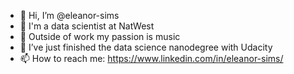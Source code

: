 - 👋 Hi, I’m @eleanor-sims
- 👀 I'm a data scientist at NatWest 
- 🎤 Outside of work my passion is music
- 🌱 I’ve just finished the data science nanodegree with Udacity
- 📫 How to reach me: https://www.linkedin.com/in/eleanor-sims/

<!---
eleanor-sims/eleanor-sims is a ✨ special ✨ repository because its `README.md` (this file) appears on your GitHub profile.
You can click the Preview link to take a look at your changes.
--->

